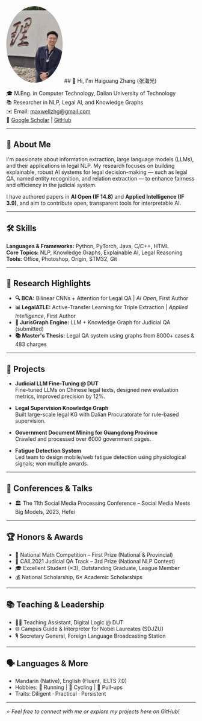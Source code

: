 <img src="profile.jpg" alt="Haiguang Zhang" width="150" style="border-radius: 50%;" />
## 👋 Hi, I'm Haiguang Zhang (张海光)

🎓 M.Eng. in Computer Technology, Dalian University of Technology  
📚 Researcher in NLP, Legal AI, and Knowledge Graphs  
✉️ Email: maxwellzhg@gmail.com  
🔗 [Google Scholar](https://scholar.google.com/citations?user=xIPk_pgAAAAJ&hl=en) | [GitHub](https://github.com/MaxwellZhang7)

---

## 🧠 About Me

I'm passionate about information extraction, large language models (LLMs), and their applications in legal NLP. My research focuses on building explainable, robust AI systems for legal decision-making — such as legal QA, named entity recognition, and relation extraction — to enhance fairness and efficiency in the judicial system.  

I have authored papers in **AI Open (IF 14.8)** and **Applied Intelligence (IF 3.9)**, and aim to contribute open, transparent tools for interpretable AI.

---

## 🛠 Skills

**Languages & Frameworks:** Python, PyTorch, Java, C/C++, HTML  
**Core Topics:** NLP, Knowledge Graphs, Explainable AI, Legal Reasoning  
**Tools:** Office, Photoshop, Origin, STM32, Git  

---

## 🚀 Research Highlights

- **🔍 BCA:** Bilinear CNNs + Attention for Legal QA | _AI Open_, First Author  
- **📊 LegalATLE:** Active-Transfer Learning for Triple Extraction | _Applied Intelligence_, First Author  
- **🧩 JurisGraph Engine:** LLM + Knowledge Graph for Judicial QA (submitted)  
- **📚 Master's Thesis:** Legal QA system using graphs from 8000+ cases & 483 charges

---

## 🧪 Projects

- **Judicial LLM Fine-Tuning @ DUT**  
  Fine-tuned LLMs on Chinese legal texts, designed new evaluation metrics, improved precision by 12%.

- **Legal Supervision Knowledge Graph**  
  Built large-scale legal KG with Dalian Procuratorate for rule-based supervision.

- **Government Document Mining for Guangdong Province**  
  Crawled and processed over 6000 government pages.

- **Fatigue Detection System**  
  Led team to design mobile/web fatigue detection using physiological signals; won multiple awards.

---

## 🎤 Conferences & Talks

- 🏛 The 11th Social Media Processing Conference – Social Media Meets Big Models, 2023, Hefei

---

## 🏆 Honors & Awards

- 🥇 National Math Competition – First Prize (National & Provincial)  
- 🥈 CAIL2021 Judicial QA Track – 3rd Prize (National NLP Contest)  
- 🎓 Excellent Student (×3), Outstanding Graduate, League Member  
- 💰 National Scholarship, 6× Academic Scholarships

---

## 📚 Teaching & Leadership

- 🧑‍🏫 Teaching Assistant, Digital Logic @ DUT  
- 🌐 Campus Guide & Interpreter for Nobel Laureates (SDJZU)  
- 🎙 Secretary General, Foreign Language Broadcasting Station

---

## 🗣 Languages & More

- Mandarin (Native), English (Fluent, IELTS 7.0)  
- Hobbies: 🏃 Running | 🚴 Cycling | 💪 Pull-ups  
- Traits: Diligent · Practical · Persistent

---

⭐️ *Feel free to connect with me or explore my projects here on GitHub!*
